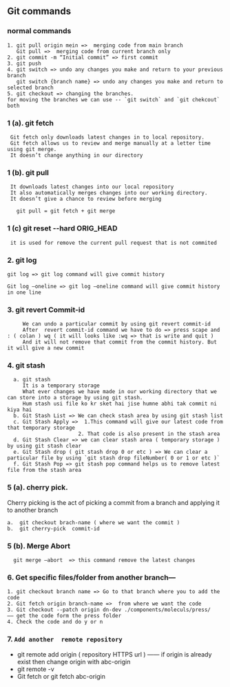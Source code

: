 ## Git  commands 

### normal commands
```
1. git pull origin mein =>  merging code from main branch
   Git pull =>  merging code from current branch only
2. git commit -m “Initial commit” => first commit
3. git push
4. git switch => undo any changes you make and return to your previous branch
   git switch {branch name} => undo any changes you make and return to selected branch
5. git checkout => changing the branches.
for moving the branches we can use -- `git switch` and `git chekcout` both
```
  
### 1 (a). git fetch
     Git fetch only downloads latest changes in to local repository.
     Git fetch allows us to review and merge manually at a letter time using git merge.
     It doesn’t change anything in our directory

### 1 (b). git pull
     It downloads latest changes into our local repository
     It also automatically merges changes into our working directory.
     It doesn’t give a chance to review before merging

   ```
      git pull = git fetch + git merge
   ```
### 1 (c) git reset --hard ORIG_HEAD
     it is used for remove the current pull request that is not commited 

### 2. git log 
```
git log => git log command will give commit history

Git log —oneline => git log —oneline command will give commit history in one line
```

### 3. git revert Commit-id
```
     We can undo a particular commit by using git revert commit-id
     After  revert commit-id command we have to do => press scape and : ( colan ) wq ( it will looks like :wq => that is write and quit )
     And it will not remove that commit from the commit history. But it will give a new commit 
```
### 4. git stash
```
  a. git stash
     It is a temporary storage
     What ever changes we have made in our working directory that we can store into a storage by using git stash.
     Hum stash usi file ko kr sket hai jise humne abhi tak commit ni kiya hai 
  b. Git Stash List => We can check stash area by using git stash list
  c. Git Stash Apply =>  1.This command will give our latest code from that temporary storage 
                       2. That code is also present in the stash area
  d. Git Stash Clear => we can clear stash area ( temporary storage ) by using git stash clear
  e. Git Stash drop ( git stash drop 0 or etc ) => We can clear a particular file by using `git stash drop fileNumber( 0 or 1 or etc )`
  f. Git Stash Pop => git stash pop command helps us to remove latest file from the stash area
```

### 5 (a). cherry pick.
   Cherry picking is the act of picking a commit from a branch and applying it to another branch
   ```
  a.  git checkout brach-name ( where we want the commit )
  b.  git cherry-pick  commit-id	
   ```
### 5 (b). Merge Abort
   ```
     git merge —abort  => this command remove the latest changes 
   ```


### 6. Get specific files/folder from another branch—
```
1. git checkout branch name => Go to that branch where you to add the code 
2. Git fetch origin branch-name =>  from where we want the code
3. Git checkout --patch origin dn-dev ./components/moleculs/press/   —— get the code form the press folder 
4. Check the code and do y or n
```



### 7. `Add another  remote repository`
  * git remote add origin ( repository HTTPS url  )  —— if origin is already exist then change origin with abc-origin
  * git remote -v 
  * Git fetch  or git fetch abc-origin
    

